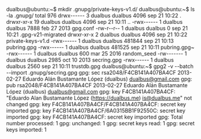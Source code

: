 dualbus@ubuntu:~$ mkdir .gnupg/private-keys-v1.d/
dualbus@ubuntu:~$ ls -la .gnupg/
total 976
drwx------  3 dualbus dualbus   4096 sep 21 10:22 .
drwxr-xr-x 19 dualbus dualbus   4096 sep 21 10:11 ..
-rwx------  1 dualbus dualbus   7888 feb 27  2013 gpg.conf
-rw-r--r--  1 dualbus dualbus      0 sep 21 10:21 .gpg-v21-migrated
drwxr-xr-x  2 dualbus dualbus   4096 sep 21 10:22 private-keys-v1.d
-rwx------  1 dualbus dualbus 481844 sep 21 10:13 pubring.gpg
-rwx------  1 dualbus dualbus 481525 sep 21 10:11 pubring.gpg~
-rwx------  1 dualbus dualbus    600 mar 25  2016 random_seed
-rw-------  1 dualbus dualbus   2985 oct 10  2013 secring.gpg
-rwx------  1 dualbus dualbus   2560 sep 21 10:11 trustdb.gpg
dualbus@ubuntu:~$ gpg2   -v --batch --import .gnupg/secring.gpg 
gpg: sec  rsa2048/F4CB141A407BA4CF 2013-02-27   Eduardo Alán Bustamante López (dualbus) <dualbus@gmail.com>
gpg: pub  rsa2048/F4CB141A407BA4CF 2013-02-27  Eduardo Alán Bustamante López (dualbus) <dualbus@gmail.com>
gpg: key F4CB141A407BA4CF: "Eduardo Alan Bustamante López (https://dualbus.me) <is@dualbus.me>" not changed
gpg: key F4CB141A407BA4CF/F4CB141A407BA4CF: secret key imported
gpg: key F4CB141A407BA4CF/6A0315BB1F92550C: secret key imported
gpg: key F4CB141A407BA4CF: secret key imported
gpg: Total number processed: 1
gpg:              unchanged: 1
gpg:       secret keys read: 1
gpg:   secret keys imported: 1
